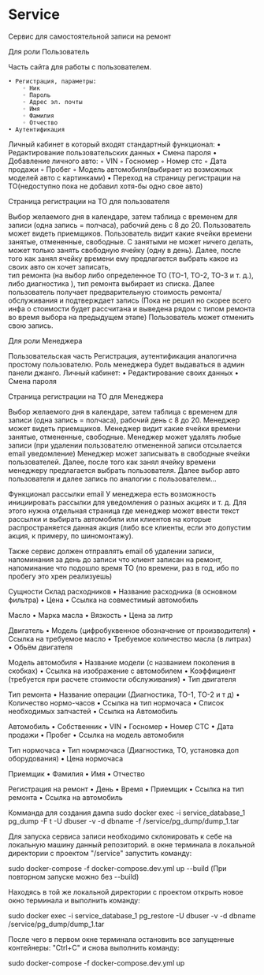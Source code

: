 # Service
Сервис для самостоятельной записи на ремонт

Для роли Пользователь

Часть сайта для работы с пользователем.

    • Регистрация, параметры:
        ◦ Ник
        ◦ Пароль
        ◦ Адрес эл. почты
        ◦ Имя
        ◦ Фамилия
        ◦ Отчество
    • Аутентификация

Личный кабинет в который входят стандартный функционал:
    • Редактирование пользовательских данных
    • Смена пароля
    • Добавление личного авто:
        ◦ VIN
        ◦ Госномер
        ◦ Номер стс
        ◦ Дата продажи
        ◦ Пробег
        ◦ Модель автомобиля(выбирает из возможных моделей авто с картинками)
    • Переход на страницу регистрации на ТО(недоступно пока не добавил хотя-бы одно свое авто)

Страница регистрации на ТО для пользователя

Выбор желаемого дня в календаре, затем таблица с временем для записи (одна запись = полчаса), рабочий день с 8 до 20. 
Пользователь может видеть приемщиков.
Пользователь видит какие ячейки времени занятые, отмененные, свободные. 
С занятыми не может ничего делать, может только занять свободную ячейку (одну в день).
Далее, после того как занял ячейку времени ему предлагается выбрать какое из своих авто он хочет записать,  
тип ремонта (на выбор либо определенное ТО (ТО-1, ТО-2, ТО-3 и т. д.), либо диагностика ), тип ремонта выбирает из списка.
Далее пользователь получает предварительную стоимость ремонта/обслуживания и подтверждает запись
(Пока не решил но скорее всего инфа о стоимости будет рассчитана и выведена рядом с типом ремонта во время выбора на предыдущем этапе)
Пользователь может отменить свою запись.











Для роли Менеджера

Пользовательская часть
Регистрация, аутентификация аналогична простому пользователю. Роль менеджера будет выдаваться в админ панели джанго.
Личный кабинет:
    • Редактирование своих данных
    • Смена пароля

Страница регистрации на ТО для Менеджера

Выбор желаемого дня в календаре, затем таблица с временем для записи (одна запись = полчаса), рабочий день с 8 до 20. 
Менеджер может видеть приемщиков.
Менеджер видит какие ячейки времени занятые, отмененные, свободные. 
Менеджер может удалять любые записи (при удалении пользователю отмененной записи отсылается email уведомление)
Менеджер может записывать в свободные ячейки пользователей.
Далее, после того как занял ячейку времени менеджеру предлагается выбрать пользователя.
Далее выбор авто пользователя и далее запись по аналогии с пользователем... 



Функционал рассылки email
У менеджера есть возможность инициировать рассылки для уведомления о разных акциях и т. д. 
Для этого нужна отдельная страница где менеджер может ввести текст рассылки и выбирать автомобили или 
клиентов на которые распространяется данная акция (либо все клиенты, если это допустим акция, к примеру, по шиномонтажу).

Также сервис должен отправлять email об удалении записи, напоминания за день до записи что клиент записан на ремонт, 
напоминание что подошло время ТО (по времени, раз в год, ибо по пробегу это хрен реализуешь)


Сущности
Склад расходников
    • Название расходника (в основном фильтра)
    • Цена
    • Ссылка на совместимый автомобиль

Масло
    • Марка масла
    • Вязкость
    • Цена за литр

Двигатель
    • Модель (цифробуквенное обозначение от производителя)
    • Ссылка на требуемое масло
    • Требуемое количество масла (в литрах)
    • Обьём двигателя

Модель автомобиля
    • Название модели (с названием поколения в скобках)
    • Ссылка на изображение с автомобилем
    • Коэффициент (требуется при расчете стоимости обслуживания)
    • Тип двигателя

Тип ремонта
    • Название операции (Диагностика, ТО-1, ТО-2 и т д)
    • Количество нормо-часов
    • Ссылка на тип нормочаса
    • Список необходимых запчастей
    • Ссылка на Автомобиль 

Автомобиль
    • Собственник
    • VIN
    • Госномер
    • Номер СТС
    • Дата продажи
    • Пробег
    • Ссылка на модель автомобиля

Тип нормочаса
    • Тип номрмочаса (Диагностика, ТО, установка доп оборудования)
    • Цена нормочаса

Приемщик
    • Фамилия
    • Имя
    • Отчество

Регистрация на ремонт
    • День
    • Время
    • Приемщик
    • Ссылка на тип ремонта
    • Ссылка на автомобиль

Комманда для создания дампа
sudo docker exec -i service_database_1 pg_dump -F t -U dbuser -v -d dbname -f /service/pg_dump/dump_1.tar


Для запуска сервиса записи необходимо склонировать к себе на локальную машину данный репозиторий.
в окне терминала в локальной директории с проектом "/service" запустить команду:

sudo docker-compose -f docker-compose.dev.yml up --build
(При повторном запуске можно без --build)

Находясь в той же локальной директории с проектом открыть новое окно терминала и выполнить команду:

sudo docker exec -i service_database_1 pg_restore -U dbuser -v -d dbname  /service/pg_dump/dump_1.tar


После чего в первом окне терминала остановить все запущенные контейнеры: "Ctrl+C" и снова выполнить команду:

sudo docker-compose -f docker-compose.dev.yml up 


